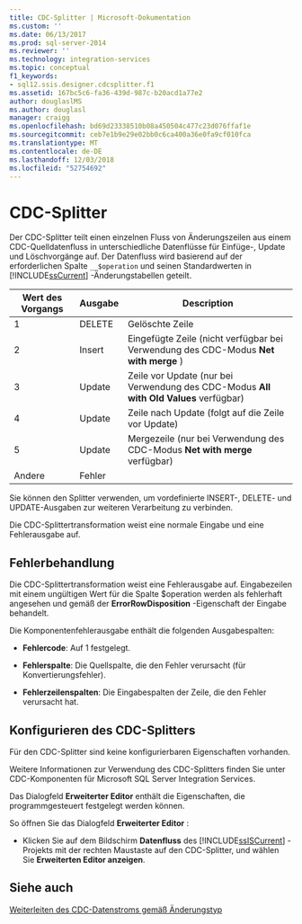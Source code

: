 ```yaml
---
title: CDC-Splitter | Microsoft-Dokumentation
ms.custom: ''
ms.date: 06/13/2017
ms.prod: sql-server-2014
ms.reviewer: ''
ms.technology: integration-services
ms.topic: conceptual
f1_keywords:
- sql12.ssis.designer.cdcsplitter.f1
ms.assetid: 167bc5c6-fa36-439d-987c-b20acd1a77e2
author: douglaslMS
ms.author: douglasl
manager: craigg
ms.openlocfilehash: bd69d23338510b08a450504c477c23d076ffaf1e
ms.sourcegitcommit: ceb7e1b9e29e02bb0c6ca400a36e0fa9cf010fca
ms.translationtype: MT
ms.contentlocale: de-DE
ms.lasthandoff: 12/03/2018
ms.locfileid: "52754692"
---
```

# <a name="cdc-splitter"></a>CDC-Splitter
  Der CDC-Splitter teilt einen einzelnen Fluss von Änderungszeilen aus einem CDC-Quelldatenfluss in unterschiedliche Datenflüsse für Einfüge-, Update und Löschvorgänge auf. Der Datenfluss wird basierend auf der erforderlichen Spalte `__$operation` und seinen Standardwerten in [!INCLUDE[ssCurrent](../../includes/sscurrent-md.md)] -Änderungstabellen geteilt.  
  
|Wert des Vorgangs|Ausgabe|Description|  
|------------------------|------------|-----------------|  
|1|DELETE|Gelöschte Zeile|  
|2|Insert|Eingefügte Zeile (nicht verfügbar bei Verwendung des CDC-Modus **Net with merge** )|  
|3|Update|Zeile vor Update (nur bei Verwendung des CDC-Modus **All with Old Values** verfügbar)|  
|4|Update|Zeile nach Update (folgt auf die Zeile vor Update)|  
|5|Update|Mergezeile (nur bei Verwendung des CDC-Modus **Net with merge** verfügbar)|  
|Andere|Fehler||  
  
 Sie können den Splitter verwenden, um vordefinierte INSERT-, DELETE- und UPDATE-Ausgaben zur weiteren Verarbeitung zu verbinden.  
  
 Die CDC-Splittertransformation weist eine normale Eingabe und eine Fehlerausgabe auf.  
  
## <a name="error-handling"></a>Fehlerbehandlung  
 Die CDC-Splittertransformation weist eine Fehlerausgabe auf. Eingabezeilen mit einem ungültigen Wert für die Spalte $operation werden als fehlerhaft angesehen und gemäß der **ErrorRowDisposition** -Eigenschaft der Eingabe behandelt.  
  
 Die Komponentenfehlerausgabe enthält die folgenden Ausgabespalten:  
  
-   **Fehlercode**: Auf 1 festgelegt.  
  
-   **Fehlerspalte**: Die Quellspalte, die den Fehler verursacht (für Konvertierungsfehler).  
  
-   **Fehlerzeilenspalten**: Die Eingabespalten der Zeile, die den Fehler verursacht hat.  
  
## <a name="configuring-the-cdc-splitter"></a>Konfigurieren des CDC-Splitters  
 Für den CDC-Splitter sind keine konfigurierbaren Eigenschaften vorhanden.  
  
 Weitere Informationen zur Verwendung des CDC-Splitters finden Sie unter CDC-Komponenten für Microsoft SQL Server Integration Services.  
  
 Das Dialogfeld **Erweiterter Editor** enthält die Eigenschaften, die programmgesteuert festgelegt werden können.  
  
 So öffnen Sie das Dialogfeld **Erweiterter Editor** :  
  
-   Klicken Sie auf dem Bildschirm **Datenfluss** des [!INCLUDE[ssISCurrent](../../includes/ssiscurrent-md.md)] -Projekts mit der rechten Maustaste auf den CDC-Splitter, und wählen Sie **Erweiterten Editor anzeigen**.  
  
## <a name="see-also"></a>Siehe auch  
 [Weiterleiten des CDC-Datenstroms gemäß Änderungstyp](direct-the-cdc-stream-according-to-the-type-of-change.md)  
  
  
